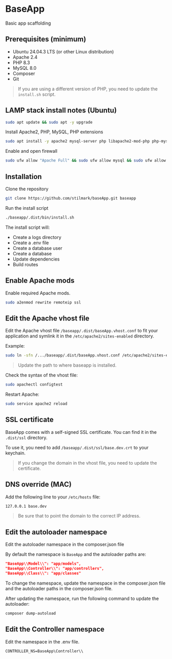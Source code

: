 # BaseApp
Basic app scaffolding

## Prerequisites (minimum)

- Ubuntu 24.04.3 LTS (or other Linux distribution)
- Apache 2.4
- PHP 8.3
- MySQL 8.0
- Composer
- Git

> If you are using a different version of PHP, you need to update the `install.sh` script.

## LAMP stack install notes (Ubuntu)

```bash
sudo apt update && sudo apt -y upgrade
```

Install Apache2, PHP, MySQL, PHP extensions
```bash
sudo apt install -y apache2 mysql-server php libapache2-mod-php php-mysql php-cli php-curl php-gd php-mbstring php-xml php-zip
```

Enable and open firewall
```bash
sudo ufw allow "Apache Full" && sudo ufw allow mysql && sudo ufw allow OpenSSH
```

## Installation

Clone the repository
```bash
git clone https://github.com/stilmark/baseApp.git baseapp
```

Run the install script
```bash
./baseapp/.dist/bin/install.sh
```

The install script will:
- Create a logs directory
- Create a .env file
- Create a database user
- Create a database
- Update dependencies
- Build routes

## Enable Apache mods

Enable required Apache mods.

```bash
sudo a2enmod rewrite remoteip ssl
```

## Edit the Apache vhost file 

Edit the Apache vhost file `/baseapp/.dist/baseApp.vhost.conf` to fit your application and symlink it in the `/etc/apache2/sites-enabled` directory.

Example:
```bash
sudo ln -sfn /.../baseapp/.dist/baseApp.vhost.conf /etc/apache2/sites-enabled/baseApp.vhost.conf
```

> Update the path to where baseapp is installed.

Check the syntax of the vhost file:
```bash
sudo apachectl configtest
```

Restart Apache:
```bash
sudo service apache2 reload
```

## SSL certificate

BaseApp comes with a self-signed SSL certificate. You can find it in the `.dist/ssl` directory.

To use it, you need to add `/baseapp/.dist/ssl/base.dev.crt` to your keychain.

> If you change the domain in the vhost file, you need to update the certificate.

## DNS override (MAC)

Add the following line to your `/etc/hosts` file:
```bash
127.0.0.1 base.dev
```

> Be sure that to point the domain to the correct IP address.

## Edit the autoloader namespace
Edit the autoloader namespace in the composer.json file

By default the namespace is `BaseApp` and the autoloader paths are:

```json
"BaseApp\\Model\\": "app/models",
"BaseApp\\Controller\\": "app/controllers",
"BaseApp\\Class\\": "app/classes"
```

To change the namespace, update the namespace in the composer.json file and the autoloader paths in the composer.json file.

After updating the namespace, run the following command to update the autoloader:
```bash
composer dump-autoload
```

## Edit the Controller namespace

Edit the namespace in the .env file.

```env
CONTROLLER_NS=BaseApp\Controller\\
```

